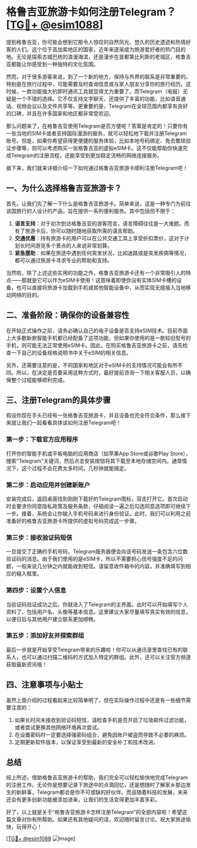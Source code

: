 # 格鲁吉亚旅游卡如何注册Telegram？[[TG💪+ @esim1088](https://t.me/s/esim1088)]

提到格鲁吉亚，你可能会想到它那令人惊叹的自然风光、悠久的历史遗迹和热情好客的人们。这个位于高加索地区的国家，近年来逐渐成为旅游爱好者的热门目的地。无论是探索古城巴统的浪漫海滨，还是漫步在首都第比利斯的老城区，格鲁吉亚都能让你感受到一种独特的文化氛围。

然而，对于很多游客来说，到了一个新的地方，保持与外界的联系是非常重要的。特别是在旅行过程中，可能需要及时查询信息或与家人朋友分享你的旅行经历。这时候，一款功能强大的即时通讯工具就显得尤为重要了。而Telegram（电报）无疑是一个不错的选择。它不仅支持文字聊天，还提供了丰富的功能，比如语音通话、视频会议以及文件共享等。更重要的是，Telegram在全球范围内都享有良好的口碑，并且在许多国家和地区都非常受欢迎。

那么问题来了，在格鲁吉亚使用Telegram是否方便呢？答案是肯定的！只要你有一张当地的SIM卡或者支持国际漫游的服务，就可以轻松地下载并注册Telegram账号。但是，如果你希望获得更便捷的服务体验，比如本地号码绑定、免去繁琐验证步骤等，则可以考虑购买一张格鲁吉亚的虚拟eSIM卡。这不仅能帮助你快速完成Telegram的注册流程，还能享受到更加稳定流畅的网络连接服务。

接下来，我们就来详细介绍一下如何通过格鲁吉亚旅游卡顺利注册Telegram吧！

## 一、为什么选择格鲁吉亚旅游卡？

首先，让我们先了解一下什么是格鲁吉亚旅游卡。简单来说，这是一种专门为前往该国旅行的人设计的产品，旨在提供一系列便利服务。其中包括但不限于：

1. **语言支持**：对于初次到访格鲁吉亚的游客而言，语言障碍往往是一大难题。而有了旅游卡后，你可以随时随地获取所需的语言帮助。
2. **交通优惠**：持有旅游卡的用户可以在公共交通工具上享受折扣票价，这对于计划长时间游览多个景点的人来说非常划算。
3. **紧急援助**：如果在旅途中遇到任何突发状况，比如迷路或是突发疾病等情况，都可以通过旅游卡寻求专业的帮助和支持。

当然啦，除了上述这些实用的功能之外，格鲁吉亚旅游卡还有一个非常吸引人的特点——那就是它可以作为eSIM卡使用！这意味着即使你没有实体SIM卡槽的设备，也可以直接将旅游卡加载到手机或其他智能设备中，从而实现无缝接入当地移动网络的目的。

## 二、准备阶段：确保你的设备兼容性

在开始正式操作之前，请务必确认自己的电子设备是否支持eSIM技术。目前市面上大多数新款智能手机都已经配备了这项功能，但如果你使用的是一款较旧型号的手机，则可能无法正常使用eSIM卡。因此，在购买格鲁吉亚旅游卡之前，请先检查一下自己的设备规格说明书中关于eSIM的相关信息。

另外，还需要注意的是，不同国家和地区对于eSIM卡的支持情况可能会有所不同。所以，在决定是否要采用这种方式时，最好提前咨询一下相关客服人员，以确保整个过程能够顺利完成。

## 三、注册Telegram的具体步骤

假设你现在手头已经有一张格鲁吉亚旅游卡，并且设备也完全符合条件，那么接下来就让我们一起看看具体该如何注册Telegram吧！

### 第一步：下载官方应用程序

打开你的智能手机或平板电脑的应用商店（如苹果App Store或谷歌Play Store），搜索“Telegram”关键词，然后点击安装按钮将其下载至本地存储空间内。通常情况下，这个过程不会花费太多时间，几秒钟就能搞定。

### 第二步：启动应用并创建新账户

安装完成后，返回桌面找到刚刚下载好的Telegram图标，双击打开它。首次启动时会要求你同意隐私政策及服务条款，仔细阅读一遍之后勾选同意选项即可继续下一步。接着，系统会让你输入手机号码来进行身份验证。此时，我们可以利用之前准备好的格鲁吉亚旅游卡所提供的虚拟号码完成这一步骤。

### 第三步：接收验证码短信

一旦提交了正确的手机号码，Telegram服务器便会向该号码发送一条包含六位数验证码的消息。由于我们使用的是eSIM卡，所以不需要担心信号强度不足的问题，一般来说几分钟之内就能收到短信。请留意收件箱中的内容，并准确填写到相应的输入框里。

### 第四步：设置个人信息

当验证码验证成功之后，你就进入了Telegram的主界面。此时可以开始填写个人资料了，包括用户名、头像等基本信息。这里建议大家尽量填写真实有效的信息，以便日后与其他用户建立联系更加顺畅。

### 第五步：添加好友并探索群组

最后一步就是开始享受Telegram带来的乐趣啦！你可以从通讯录里查找已有的联系人，也可以通过扫描二维码的方式加入特定的群组。此外，还可以关注官方频道获取最新资讯哦！

## 四、注意事项与小贴士

虽然上面介绍的过程看起来比较简单明了，但在实际操作过程中还是有一些细节需要注意的：

1. 如果长时间未接收到验证码短信，请检查手机是否开启了垃圾邮件过滤功能，或者尝试更换其他网络环境再次尝试。
2. 在设置密码时一定要选择强密码组合，避免因账户被盗而导致不必要的麻烦。
3. 定期更新软件版本，以保证享受到最新的安全补丁和技术改进。

## 总结

综上所述，借助格鲁吉亚旅游卡的帮助，我们完全可以轻松愉快地完成Telegram的注册工作。无论你是想要记录下旅途中的点滴回忆，还是想随时了解家乡那边发生的新鲜事，Telegram都会是你不可或缺的好伙伴。而且随着科技的发展，未来还会有更多创新功能被添加进来，让我们的生活变得更加丰富多彩。

好了，以上就是关于“格鲁吉亚旅游卡怎样注册Telegram”的全部内容啦！希望这篇文章对你有所帮助。如果还有其他疑问的话，欢迎随时留言讨论。祝大家旅途愉快，玩得开心！

[[TG💪+ @esim1088](https://t.me/s/esim1088) ![Image](https://i.postimg.cc/4NQfJmqS/Snipaste-2025-05-13-00-14-12.png)]